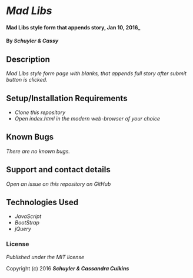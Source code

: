 # _Mad Libs_

#### Mad Libs style form that appends story, Jan 10, 2016_

#### By _**Schuyler & Cassy**_

## Description

_Mad Libs style form page with blanks, that appends full story after submit button is clicked._

## Setup/Installation Requirements

* _Clone this repository_
* _Open index.html in the modern web-browser of your choice_

## Known Bugs

_There are no known bugs._

## Support and contact details

_Open an issue on this repository on GitHub_

## Technologies Used

* _JavaScript_
* _BootStrap_
* _jQuery_

### License

*Published under the MIT license*

Copyright (c) 2016 **_Schuyler & Cassandra Culkins_**

